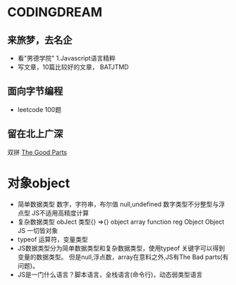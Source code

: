 # CODINGDREAM
## 来旅梦，去名企

- 看"男德学院"
1.Javascript语言精粹
- 写文章，10篇比较好的文章，
  BATJTMD
## 面向字节编程
- leetcode 100题
## 留在北上广深
   双拼
[The Good Parts](https:/item.jd.com/11090963.html)
# 对象object
- 简单数据类型
  数字，字符串，布尔值 null,undefined
  数字类型不分整型与浮点型
  JS不适用高精度计算
- 复杂数据类型
  obJect 类型{} []()=>{} object array function reg
  Object
  Object JS 一切皆对象
- typeof 运算符，变量类型
- JS数据类型分为简单数据类型和复杂数据类型，使用typeof 关键字可以得到变量的数据类型。
  但是null,浮点数，array在意料之外,JS有The Bad parts(有问题)。
- JS是一门什么语言？脚本语言，全栈语言(命令行)，动态弱类型语言



